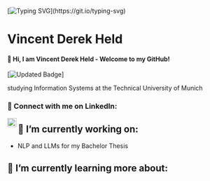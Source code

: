 [![Typing SVG](https://readme-typing-svg.herokuapp.com?font=Avenir+Next&size=30&pause=1000&color=0010CA&center=true&random=false&width=435&lines=Welcome+to+my+gitHub!;I+am+looking+for+new+challenge!+;Reach+out+to+me!)](https://git.io/typing-svg)

# Vincent Derek Held

#### 👋 Hi, I am Vincent Derek Held - Welcome to my GitHub! 

[![Updated Badge](https://img.shields.io/github/last-commit/VincentDerekHeld/VincentDerekHeld/main?label=Last%20Updated&style=flat)]

studying Information Systems at the Technical University of Munich

### 🤝 Connect with me on LinkedIn: 
<a href="https://www.linkedin.com/in/vincent-derek-held/"><img align="left" src="https://raw.githubusercontent.com/yushi1007/yushi1007/main/images/linkedin.svg" alt="Yu Shi | LinkedIn" width="21px"/></a> 

## 🔭 I’m currently working on:
- NLP and LLMs for my Bachelor Thesis


## 🌱 I’m currently learning more about:


<!--
**VincentDerekHeld/VincentDerekHeld** is a ✨ _special_ ✨ repository because its `README.md` (this file) appears on your GitHub profile.

Here are some ideas to get you started:

- 🔭 I’m currently working on ...
- 🌱 I’m currently learning ...
- 👯 I’m looking to collaborate on ...
- 🤔 I’m looking for help with ...
- 💬 Ask me about ...
- 📫 How to reach me: ...
- 😄 Pronouns: ...
- ⚡ Fun fact: ...
-->
